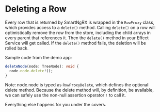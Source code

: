 # Deleting a Row

Every row that is returned by SmartNgRX is wrapped in the `RowProxy` class, which provides access to a `delete()` method. Calling `delete()` on a row will optimistically remove the row from the store, including the child arrays in every parent that references it. Then the `delete()` method in your Effect Service will get called. If the `delete()` method fails, the deletion will be rolled back.

Sample code from the demo app:

```typescript
deleteNode(node: TreeNode): void {
  node.node.delete!();
}
```

Note: node.node is typed as `RowProxyDelete`, which defines the optional delete method. Because the delete method will, by definition, be available, we can safely use the non-null assertion operator `!` to call it.

Everything else happens for you under the covers.
